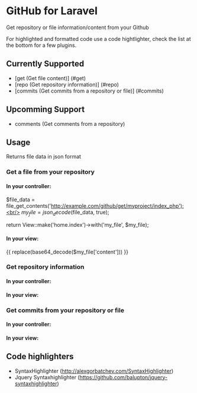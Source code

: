 # GitHub for Laravel

Get repository or file information/content from your Github

For highlighted and formatted code use a code hightlighter, check the list at the bottom for a few plugins.

## Currently Supported

- [get (Get file content)] (#get)
- [repo (Get repository information)] (#repo)
- [commits (Get commits from a repository or file)] (#commits)

## Upcomming Support

- comments (Get comments from a repository)

## Usage
Returns file data in json format
<a name="get"></a>
### Get a file from your repository

#### In your controller:
$file_data = file_get_contents('http://example.com/github/get/myproject/index_php');<br/>
$my_file = json_decode($file_data, true);

return View::make('home.index')->with('my_file', $my_file);

#### In your view:
{{ replace(base64_decode($my_file['content'])) }}

<a name="repo"></a>
### Get repository information

#### In your controller:

#### In your view:

<a name="commits"></a>
### Get commits from your repository or file

#### In your controller:

#### In your view:

## Code highlighters

- SyntaxHighlighter (http://alexgorbatchev.com/SyntaxHighlighter)
- Jquery Syntaxhighlighter (https://github.com/balupton/jquery-syntaxhighlighter)
